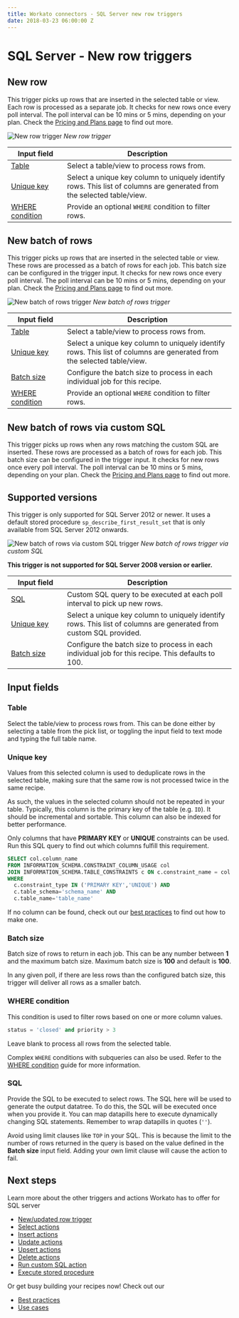```yaml
---
title: Workato connectors - SQL Server new row triggers
date: 2018-03-23 06:00:00 Z
---
```


# SQL Server - New row triggers

## New row
This trigger picks up rows that are inserted in the selected table or view. Each row is processed as a separate job. It checks for new rows once every poll interval. The poll interval can be 10 mins or 5 mins, depending on your plan. Check the [Pricing and Plans page](https://www.workato.com/pricing?audience=general) to find out more.

![New row trigger](/assets/images/mssql/new-row-trigger.png)
*New row trigger*

<table class="unchanged rich-diff-level-one">
  <thead>
    <tr>
        <th width='25%'>Input field</th>
        <th>Description</th>
    </tr>
  </thead>
  <tbody>
    <tr>
      <td><a href="#table">Table</a></td>
      <td>
        Select a table/view to process rows from.
      </td>
    </tr>
    <tr>
      <td><a href="#unique-key">Unique key</a></td>
      <td>
        Select a unique key column to uniquely identify rows. This list of columns are generated from the selected table/view.
      </td>
    </tr>
    <tr>
      <td><a href="#where-condition">WHERE condition</a></td>
      <td>
        Provide an optional <code>WHERE</code> condition to filter rows.
      </td>
    </tr>
  </tbody>
</table>

## New batch of rows
This trigger picks up rows that are inserted in the selected table or view. These rows are processed as a batch of rows for each job. This batch size can be configured in the trigger input. It checks for new rows once every poll interval. The poll interval can be 10 mins or 5 mins, depending on your plan. Check the [Pricing and Plans page](https://www.workato.com/pricing?audience=general) to find out more.

![New batch of rows trigger](/assets/images/mssql/new-batch-of-rows-trigger.png)
*New batch of rows trigger*

<table class="unchanged rich-diff-level-one">
  <thead>
    <tr>
        <th width='25%'>Input field</th>
        <th>Description</th>
    </tr>
  </thead>
  <tbody>
    <tr>
      <td><a href="#table">Table</a></td>
      <td>
        Select a table/view to process rows from.
      </td>
    </tr>
    <tr>
      <td><a href="#unique-key">Unique key</a></td>
      <td>
        Select a unique key column to uniquely identify rows. This list of columns are generated from the selected table/view.
      </td>
    </tr>
    <tr>
      <td><a href="#batch-size">Batch size</a></td>
      <td>
        Configure the batch size to process in each individual job for this recipe.
      </td>
    </tr>
    <tr>
      <td><a href="#where-condition">WHERE condition</a></td>
      <td>
        Provide an optional <code>WHERE</code> condition to filter rows.
      </td>
    </tr>
  </tbody>
</table>

## New batch of rows via custom SQL
This trigger picks up rows when any rows matching the custom SQL are inserted. These rows are processed as a batch of rows for each job. This batch size can be configured in the trigger input. It checks for new rows once every poll interval. The poll interval can be 10 mins or 5 mins, depending on your plan. Check the [Pricing and Plans page](https://www.workato.com/pricing?audience=general) to find out more.

## Supported versions
This trigger is only supported for SQL Server 2012 or newer. It uses a default stored procedure `sp_describe_first_result_set` that is only available from SQL Server 2012 onwards.

![New batch of rows via custom SQL trigger](/assets/images/mssql/new-batch-of-rows-via-custom-sql-trigger.png)
*New batch of rows trigger via custom SQL*

**This trigger is not supported for SQL Server 2008 version or earlier.**

<table class="unchanged rich-diff-level-one">
  <thead>
    <tr>
        <th width='25%'>Input field</th>
        <th>Description</th>
    </tr>
  </thead>
  <tbody>
    <tr>
      <td><a href="#sql">SQL</a></td>
      <td>
        Custom SQL query to be executed at each poll interval to pick up new rows.
      </td>
    </tr>
    <tr>
      <td><a href="#unique-key">Unique key</a></td>
      <td>
        Select a unique key column to uniquely identify rows. This list of columns are generated from custom SQL provided.
      </td>
    </tr>
    <tr>
      <td><a href="#batch-size">Batch size</a></td>
      <td>
        Configure the batch size to process in each individual job for this recipe. This defaults to 100.
      </td>
    </tr>
  </tbody>
</table>

## Input fields

### Table
Select the table/view to process rows from. This can be done either by selecting a table from the pick list, or toggling the input field to text mode and typing the full table name.

### Unique key
Values from this selected column is used to deduplicate rows in the selected table, making sure that the same row is not processed twice in the same recipe.

As such, the values in the selected column should not be repeated in your table. Typically, this column is the primary key of the table (e.g. `ID`). It should be incremental and sortable. This column can also be indexed for better performance.

Only columns that have **PRIMARY KEY** or **UNIQUE** constraints can be used. Run this SQL query to find out which columns fulfill this requirement.

```sql
SELECT col.column_name
FROM INFORMATION_SCHEMA.CONSTRAINT_COLUMN_USAGE col
JOIN INFORMATION_SCHEMA.TABLE_CONSTRAINTS c ON c.constraint_name = col.constraint_name
WHERE
  c.constraint_type IN ('PRIMARY KEY','UNIQUE') AND
  c.table_schema='schema_name' AND
  c.table_name='table_name'
```

If no column can be found, check out our [best practices](/connectors/mssql/best-practices.md#designing-tables-for-use-in-workato) to find out how to make one.

### Batch size
Batch size of rows to return in each job. This can be any number between **1** and the maximum batch size. Maximum batch size is **100** and default is **100**.

In any given poll, if there are less rows than the configured batch size, this trigger will deliver all rows as a smaller batch.

### WHERE condition
This condition is used to filter rows based on one or more column values.

```sql
status = 'closed' and priority > 3
```

Leave blank to process all rows from the selected table.

Complex `WHERE` conditions with subqueries can also be used. Refer to the [WHERE condition](/connectors/mssql.md#where-condition) guide for more information.

### SQL
Provide the SQL to be executed to select rows. The SQL here will be used to generate the output datatree. To do this, the SQL will be executed once when you provide it. You can map datapills here to execute dynamically changing SQL statements. Remember to wrap datapills in quotes (`''`).

Avoid using limit clauses like `TOP` in your SQL. This is because the limit to the number of rows returned in the query is based on the value defined in the **Batch size** input field. Adding your own limit clause will cause the action to fail.

## Next steps
Learn more about the other triggers and actions Workato has to offer for SQL server
  * [New/updated row trigger](/connectors/mssql/updated-row-trigger.md)
  * [Select actions](/connectors/mssql/select.md)
  * [Insert actions](/connectors/mssql/insert.md)
  * [Update actions](/connectors/mssql/update.md)
  * [Upsert actions](/connectors/mssql/upsert.md)
  * [Delete actions](/connectors/mssql/delete.md)
  * [Run custom SQL action](/connectors/mssql/run_sql.md)
  * [Execute stored procedure](/connectors/mssql/stored-procedure.md)
  
Or get busy building your recipes now! Check out our
  * [Best practices](/connectors/mssql/best-practices.md)
  * [Use cases](/connectors/mssql/common-use-cases.md)

